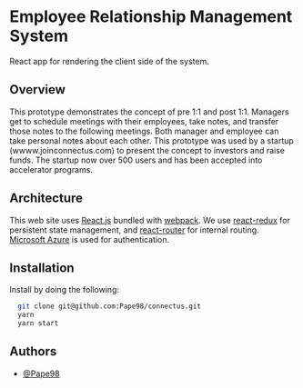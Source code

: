 # Employee Relationship Management System

React app for rendering the client side of the system.


## Overview

This prototype demonstrates the concept of pre 1:1 and post 1:1. Managers get to schedule meetings with their employees, take notes, and transfer those notes to the following meetings. Both manager and employee can take personal notes about each other. This prototype was used by a startup (wwww.joinconnectus.com) to present the concept to investors and raise funds. The startup now over 500 users and has been accepted into accelerator programs.
## Architecture

This web site uses [React.js](https://reactjs.org/) bundled with 
[webpack](https://webpack.js.org/). We use [react-redux](https://react-redux.js.org/) 
for persistent state management, and [react-router](https://reactrouter.com/) 
for internal routing. [Microsoft Azure](https://docs.microsoft.com/en-us/azure/app-service/overview-authentication-authorization) is used for authentication.
## Installation

Install by doing the following:

```bash
  git clone git@github.com:Pape98/connectus.git
  yarn
  yarn start
```

## Authors

- [@Pape98](https://www.github.com/pape98)
